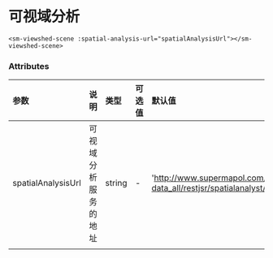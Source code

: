 

# 可视域分析



<sm-iframe src="http://support.supermap.com.cn:8090/webglTest/examples/component/examples/vue_viewShed.html"></sm-iframe>

```vue
<sm-viewshed-scene :spatial-analysis-url="spatialAnalysisUrl"></sm-viewshed-scene>
```

### Attributes

| 参数               | 说明                 | 类型   | 可选值 | 默认值                                                       |
| :----------------- | :------------------- | :----- | :----- | :----------------------------------------------------------- |
| spatialAnalysisUrl | 可视域分析服务的地址 | string | -      | 'http://www.supermapol.com/realspace/services/spatialAnalysis-data_all/restjsr/spatialanalyst/geometry/3d/viewshedbody.json' |
|                    |                      |        |        |                                                              |

